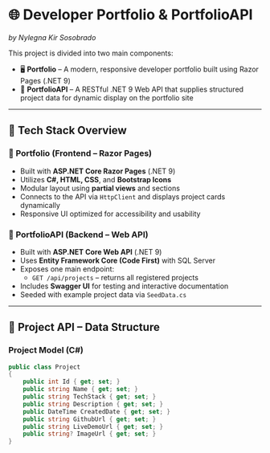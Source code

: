 # 🌐 Developer Portfolio & PortfolioAPI  
*by Nylegna Kir Sosobrado*

This project is divided into two main components:

- 🖥️ **Portfolio** – A modern, responsive developer portfolio built using Razor Pages (.NET 9)
- 🔌 **PortfolioAPI** – A RESTful .NET 9 Web API that supplies structured project data for dynamic display on the portfolio site

---

## 🧰 Tech Stack Overview

### 🔷 Portfolio (Frontend – Razor Pages)
- Built with **ASP.NET Core Razor Pages** (.NET 9)
- Utilizes **C#, HTML, CSS**, and **Bootstrap Icons**
- Modular layout using **partial views** and sections
- Connects to the API via `HttpClient` and displays project cards dynamically
- Responsive UI optimized for accessibility and usability

### 🔷 PortfolioAPI (Backend – Web API)
- Built with **ASP.NET Core Web API** (.NET 9)
- Uses **Entity Framework Core (Code First)** with SQL Server
- Exposes one main endpoint:
  - `GET /api/projects` – returns all registered projects
- Includes **Swagger UI** for testing and interactive documentation
- Seeded with example project data via `SeedData.cs`

---

## 📁 Project API – Data Structure

### Project Model (C#)
```csharp
public class Project
{
    public int Id { get; set; }
    public string Name { get; set; }
    public string TechStack { get; set; }
    public string Description { get; set; }
    public DateTime CreatedDate { get; set; }
    public string GithubUrl { get; set; }
    public string LiveDemoUrl { get; set; }
    public string? ImageUrl { get; set; }
}
